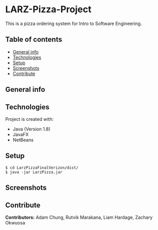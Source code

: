 # LARZ-Pizza-Project
This is a pizza ordering system for Intro to Software Engineering.

## Table of contents
* [General info](#general-info)
* [Technologies](#technologies)
* [Setup](#setup)
* [Screenshots](#screenshots)
* [Contribute](#contribute)

## General info


## Technologies
Project is created with:
* Java (Version 1.8)
* JavaFX
* NetBeans

## Setup
```
$ cd LarzPizzaFinalVerizon/dist/
$ java -jar LarzPizza.jar
```
## Screenshots

## Contribute
**Contributors:** Adam Chung, Rutvik Marakana, Liam Hardage, Zachary Okwuosa
